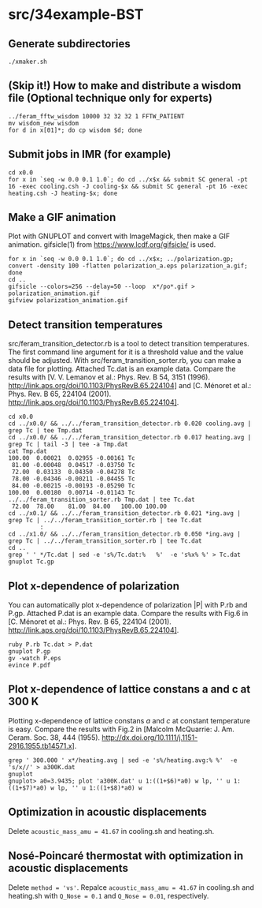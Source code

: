 src/34example-BST
=================
## Generate subdirectories
    ./xmaker.sh

## (Skip it!) How to make and distribute a wisdom file (Optional technique only for experts)
    ../feram_fftw_wisdom 10000 32 32 32 1 FFTW_PATIENT
    mv wisdom_new wisdom
    for d in x[01]*; do cp wisdom $d; done

## Submit jobs in IMR (for example)
    cd x0.0
    for x in `seq -w 0.0 0.1 1.0`; do cd ../x$x && submit SC general -pt 16 -exec cooling.csh -J cooling-$x && submit SC general -pt 16 -exec heating.csh -J heating-$x; done

## Make a GIF animation
Plot with GNUPLOT and convert with ImageMagick, then make a GIF animation.
gifsicle(1) from https://www.lcdf.org/gifsicle/ is used.

    for x in `seq -w 0.0 0.1 1.0`; do cd ../x$x; ../polarization.gp; convert -density 100 -flatten polarization_a.eps polarization_a.gif; done
    cd ..
    gifsicle --colors=256 --delay=50 --loop  x*/po*.gif > polarization_animation.gif
    gifview polarization_animation.gif

## Detect transition temperatures
src/feram_transition_detector.rb is a tool to detect transition temperatures.
The first command line argument for it is a threshold value and the value should be adjusted.
With src/feram_transition_sorter.rb, you can make a data file for plotting.
Attached Tc.dat is an example data. Compare the results with
[V. V. Lemanov et al.: Phys. Rev. B 54, 3151 (1996). http://link.aps.org/doi/10.1103/PhysRevB.65.224104] and
[C. Ménoret et al.: Phys. Rev. B 65, 224104 (2001). http://link.aps.org/doi/10.1103/PhysRevB.65.224104].

    cd x0.0
    cd ../x0.0/ && ../../feram_transition_detector.rb 0.020 cooling.avg | grep Tc | tee Tmp.dat
    cd ../x0.0/ && ../../feram_transition_detector.rb 0.017 heating.avg | grep Tc | tail -3 | tee -a Tmp.dat
    cat Tmp.dat
    100.00  0.00021  0.02955 -0.00161 Tc
     81.00 -0.00048  0.04517 -0.03750 Tc
     72.00  0.03133  0.04350 -0.04278 Tc
     78.00 -0.04346 -0.00211 -0.04455 Tc
     84.00 -0.00215 -0.00193 -0.05290 Tc
    100.00  0.00180  0.00714 -0.01143 Tc
    ../../feram_transition_sorter.rb Tmp.dat | tee Tc.dat
     72.00  78.00    81.00  84.00   100.00 100.00
    cd ../x0.1/ && ../../feram_transition_detector.rb 0.021 *ing.avg | grep Tc | ../../feram_transition_sorter.rb | tee Tc.dat
             :
    cd ../x1.0/ && ../../feram_transition_detector.rb 0.050 *ing.avg | grep Tc | ../../feram_transition_sorter.rb | tee Tc.dat
    cd ..
    grep ' ' */Tc.dat | sed -e 's%/Tc.dat:%   %'  -e 's%x% %' > Tc.dat
    gnuplot Tc.gp

## Plot x-dependence of polarization
You can automatically plot x-dependence of
polarization |P| with P.rb and P.gp.
Attached P.dat is an example data.
Compare the results with Fig.6 in
[C. Ménoret et al.: Phys. Rev. B 65, 224104 (2001).
http://link.aps.org/doi/10.1103/PhysRevB.65.224104].

    ruby P.rb Tc.dat > P.dat
    gnuplot P.gp
    gv -watch P.eps
    evince P.pdf

## Plot x-dependence of lattice constans a and c at 300 K
Plotting x-dependence of lattice constans *a* and *c* at constant temperature is easy.
Compare the results with Fig.2 in [Malcolm McQuarrie: J. Am. Ceram. Soc. 38, 444 (1955). http://dx.doi.org/10.1111/j.1151-2916.1955.tb14571.x].

    grep ' 300.000 ' x*/heating.avg | sed -e 's%/heating.avg:% %'  -e 's/x//' > a300K.dat
    gnuplot
    gnuplot> a0=3.9435; plot 'a300K.dat' u 1:((1+$6)*a0) w lp, '' u 1:((1+$7)*a0) w lp, '' u 1:((1+$8)*a0) w

## Optimization in acoustic displacements
Delete `acoustic_mass_amu = 41.67` in cooling.sh and heating.sh.

## Nosé-Poincaré thermostat with optimization in acoustic displacements
Delete `method = 'vs'`.
Repalce `acoustic_mass_amu = 41.67` in cooling.sh and heating.sh with
`Q_Nose = 0.1` and `Q_Nose = 0.01`, respectively.
